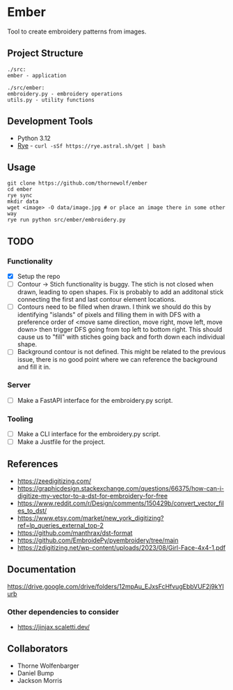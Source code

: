# Ember

Tool to create embroidery patterns from images.

## Project Structure
```
./src:
ember - application

./src/ember:
embroidery.py - embroidery operations
utils.py - utility functions
```

## Development Tools
- Python 3.12
- [Rye](https://rye.astral.sh/) - `curl -sSf https://rye.astral.sh/get | bash`

## Usage
```
git clone https://github.com/thornewolf/ember
cd ember
rye sync
mkdir data
wget <image> -O data/image.jpg # or place an image there in some other way
rye run python src/ember/embroidery.py
```

## TODO

### Functionality
- [x] Setup the repo
- [ ] Contour -> Stich functionality is buggy. The stich is not closed when drawn, leading to open shapes. Fix is probably to add an additonal stick connecting the first and last contour element locations.
- [ ] Contours need to be filled when drawn. I think we should do this by identifying "islands" of pixels and filling them in with DFS with a preference order of <move same direction, move right, move left, move down> then trigger DFS going from top left to bottom right. This should cause us to "fill" with stiches going back and forth down each individual shape.
- [ ] Background contour is not defined. This might be related to the previous issue, there is no good point where we can reference the background and fill it in.

### Server
- [ ] Make a FastAPI interface for the embroidery.py script.

### Tooling
- [ ] Make a CLI interface for the embroidery.py script.
- [ ] Make a Justfile for the project.

## References
- https://zeedigitizing.com/
- https://graphicdesign.stackexchange.com/questions/66375/how-can-i-digitize-my-vector-to-a-dst-for-embroidery-for-free
- https://www.reddit.com/r/Design/comments/150429b/convert_vector_files_to_dst/
- https://www.etsy.com/market/new_york_digitizing?ref=lp_queries_external_top-2
- https://github.com/manthrax/dst-format
- https://github.com/EmbroidePy/pyembroidery/tree/main
- https://zdigitizing.net/wp-content/uploads/2023/08/Girl-Face-4x4-1.pdf

## Documentation
https://drive.google.com/drive/folders/12mpAu_EJxsFcHfvugEbbVUF2j9kYIurb

### Other dependencies to consider
- https://jinjax.scaletti.dev/

## Collaborators
- Thorne Wolfenbarger
- Daniel Bump
- Jackson Morris